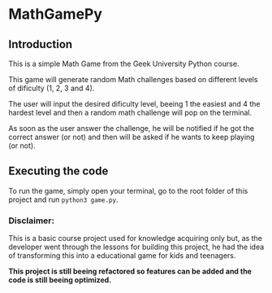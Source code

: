 # MathGamePy

## Introduction

This is a simple Math Game from the Geek University Python course.

This game will generate random Math challenges based on different levels of dificulty (1, 2, 3 and 4).

The user will input the desired dificulty level, beeing 1 the easiest and 4 the hardest level and then a random math challenge will pop on the terminal.

As soon as the user answer the challenge, he will be notified if he got the correct answer (or not) and then will be asked if he wants to keep playing (or not).

## Executing the code

To run the game, simply open your terminal, go to the root folder of this project and run `python3 game.py`.

### Disclaimer:

This is a basic course project used for knowledge acquiring only but, as the developer went through the lessons for building this project, he had the idea of transforming this into a educational game for kids and teenagers.

**This project is still beeing refactored so features can be added and the code is still beeing optimized.**